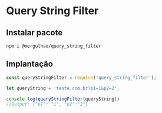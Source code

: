 # Query String Filter

## Instalar pacote
```npm
npm i @mergulhao/query_string_filter
```

## Implantação

```js
const queryStringFilter = require('query_string_filter');

let queryString = 'teste.com.br?p1=1&p2=2';

console.log(queryStringFilter(queryString))
//Output: {"p1": "1", "p2":"2"}
```